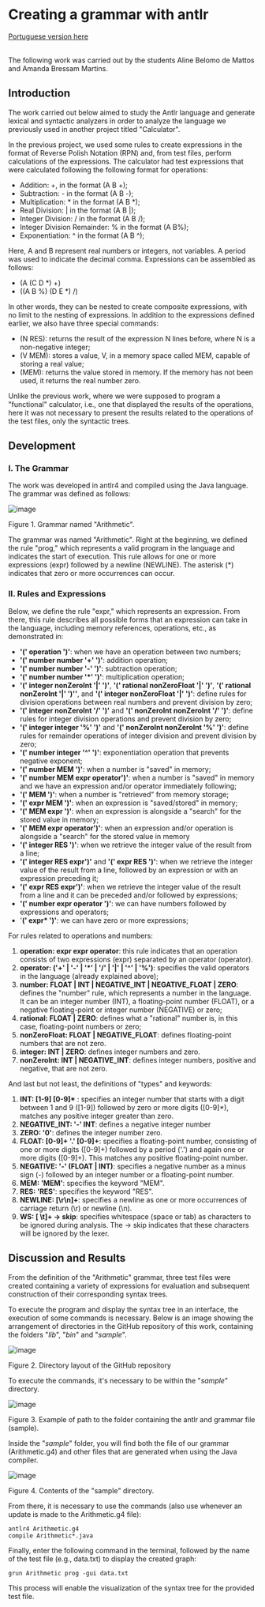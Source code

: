 # Creating a grammar with antlr

[Portuguese version here](README_pt.md)

<br> The following work was carried out by the students Aline Belomo de Mattos and Amanda Bressam Martins.

## Introduction

The work carried out below aimed to study the Antlr language and generate lexical and syntactic analyzers in order to analyze the language we previously used in another project titled "Calculator".

In the previous project, we used some rules to create expressions in the format of Reverse Polish Notation (RPN) and, from test files, perform calculations of the expressions. The calculator had test expressions that were calculated following the following format for operations:

* Addition: +, in the format (A B +);
* Subtraction: - in the format (A B -);
* Multiplication: * in the format (A B *);
* Real Division: | in the format (A B |);
* Integer Division: / in the format (A B /);
* Integer Division Remainder: % in the format (A B%);
* Exponentiation: ^ in the format (A B ^);

Here, A and B represent real numbers or integers, not variables. A period was used to indicate the decimal comma. Expressions can be assembled as follows:

* (A (C D *) +)
* ((A B %) (D E *) /)

In other words, they can be nested to create composite expressions, with no limit to the nesting of expressions. In addition to the expressions defined earlier, we also have three special commands:

* (N RES): returns the result of the expression N lines before, where N is a non-negative integer;
* (V MEM): stores a value, V, in a memory space called MEM, capable of storing a real value;
* (MEM): returns the value stored in memory. If the memory has not been used, it returns the real number zero.

Unlike the previous work, where we were supposed to program a "functional" calculator, i.e., one that displayed the results of the operations, here it was not necessary to present the results related to the operations of the test files, only the syntactic trees.

## Development

### I. The Grammar

The work was developed in antlr4 and compiled using the Java language. The grammar was defined as follows:

![image](https://github.com/abressam/antlr-RA1/assets/77062126/841839ae-af1f-4bcc-9912-84bf6b1470f4)

Figure 1. Grammar named "Arithmetic".

The grammar was named "Arithmetic". Right at the beginning, we defined the rule "prog," which represents a valid program in the language and indicates the start of execution. This rule allows for one or more expressions (expr) followed by a newline (NEWLINE). The asterisk (*) indicates that zero or more occurrences can occur.

### II. Rules and Expressions

Below, we define the rule "expr," which represents an expression. From there, this rule describes all possible forms that an expression can take in the language, including memory references, operations, etc., as demonstrated in:

* **'(' operation ')'**: when we have an operation between two numbers;
* **'(' number number '+' ')'**: addition operation;
* **'(' number number '-' ')'**: subtraction operation;
* **'(' number number '*' ')'**: multiplication operation;
* **'(' integer nonZeroInt '|' ')'**, **'(' rational nonZeroFloat '|' ')'**, **'(' rational nonZeroInt '|' ')''**, and **'(' integer nonZeroFloat '|' ')'**: define rules for division operations between real numbers and prevent division by zero;
* **'(' integer nonZeroInt '/' ')'** and **'(' nonZeroInt nonZeroInt '/' ')'**: define rules for integer division operations and prevent division by zero;
* **'(' integer integer '%' ')'** and **'(' nonZeroInt nonZeroInt '%' ')'**: define rules for remainder operations of integer division and prevent division by zero;
* **'(' number integer '^' ')'**: exponentiation operation that prevents negative exponent;
* **'(' number MEM ')'**: when a number is "saved" in memory;
* **'(' number MEM expr operator')'**: when a number is "saved" in memory and we have an expression and/or operator immediately following;
* **'(' MEM ')'**: when a number is "retrieved" from memory storage;
* **'(' expr MEM ')'**: when an expression is "saved/stored" in memory;
* **'(' MEM expr ')'**: when an expression is alongside a "search" for the stored value in memory;
* **'(' MEM expr operator')'**: when an expression and/or operation is alongside a "search" for the stored value in memory
* **'(' integer RES ')'**: when we retrieve the integer value of the result from a line;
* **'(' integer RES expr')'** and **'(' expr RES ')'**: when we retrieve the integer value of the result from a line, followed by an expression or with an expression preceding it;
* **'(' expr RES expr')'**: when we retrieve the integer value of the result from a line and it can be preceded and/or followed by expressions;
* **'(' number expr operator ')'**: we can have numbers followed by expressions and operators;
* '**(' expr* ')'**: we can have zero or more expressions;

For rules related to operations and numbers:

1. **operation: expr expr operator**: this rule indicates that an operation consists of two expressions (expr) separated by an operator (operator).
2. **operator: ('+' | '-' | '*' | '/' | '|' | '^' | '%')**: specifies the valid operators in the language (already explained above);
3. **number: FLOAT | INT | NEGATIVE_INT | NEGATIVE_FLOAT | ZERO**: defines the "number" rule, which represents a number in the language. It can be an integer number (INT), a floating-point number (FLOAT), or a negative floating-point or integer number (NEGATIVE) or zero;
4. **rational: FLOAT | ZERO**: defines what a "rational" number is, in this case, floating-point numbers or zero;
5. **nonZeroFloat: FLOAT | NEGATIVE_FLOAT**: defines floating-point numbers that are not zero.
6. **integer: INT | ZERO**: defines integer numbers and zero.
7. **nonZeroInt: INT | NEGATIVE_INT**: defines integer numbers, positive and negative, that are not zero.

And last but not least, the definitions of "types" and keywords:

1. __INT: [1-9] [0-9]*__ : specifies an integer number that starts with a digit between 1 and 9 ([1-9]) followed by zero or more digits ([0-9]*), matches any positive integer greater than zero.
2. __NEGATIVE_INT: '-' INT__: defines a negative integer number
3. __ZERO: '0'__: defines the integer number zero.
4. __FLOAT: [0-9]+ '.' [0-9]+__: specifies a floating-point number, consisting of one or more digits ([0-9]+) followed by a period ('.') and again one or more digits ([0-9]+). This matches any positive floating-point number.
5. __NEGATIVE: '-' (FLOAT | INT)__: specifies a negative number as a minus sign (-) followed by an integer number or a floating-point number.  
6. __MEM: 'MEM'__: specifies the keyword "MEM".
7. __RES: 'RES'__: specifies the keyword "RES".
8. __NEWLINE: [\r\n]+__: specifies a newline as one or more occurrences of carriage return (\r) or newline (\n).
9. __WS: [ \t]+ -> skip__: specifies whitespace (space or tab) as characters to be ignored during analysis. The -> skip indicates that these characters will be ignored by the lexer.

## Discussion and Results

From the definition of the "Arithmetic" grammar, three test files were created containing a variety of expressions for evaluation and subsequent construction of their corresponding syntax trees.

To execute the program and display the syntax tree in an interface, the execution of some commands is necessary. Below is an image showing the arrangement of directories in the GitHub repository of this work, containing the folders "_lib_", "_bin_" and "_sample_".

![image](https://github.com/abressam/antlr-RA1/assets/77062126/8b4cf304-34d7-40a7-a470-ad7a67bf4914)

Figure 2. Directory layout of the GitHub repository

To execute the commands, it's necessary to be within the "_sample_" directory.

![image](https://github.com/abressam/antlr-RA1/assets/77062126/2d03ef2e-cd77-4e41-8c63-722d600b3b9d)

Figure 3. Example of path to the folder containing the antlr and grammar file (sample).

Inside the "_sample_" folder, you will find both the file of our grammar (Arithmetic.g4) and other files that are generated when using the Java compiler.

![image](https://github.com/abressam/antlr-RA1/assets/77062126/8cce7a79-2022-4bc4-84f9-439d8d9757ac)

Figure 4. Contents of the "sample" directory.

From there, it is necessary to use the commands (also use whenever an update is made to the Arithmetic.g4 file):

```
antlr4 Arithmetic.g4
compile Arithmetic*.java
```

Finally, enter the following command in the terminal, followed by the name of the test file (e.g., data.txt) to display the created graph:

```
grun Arithmetic prog -gui data.txt
```

This process will enable the visualization of the syntax tree for the provided test file.
